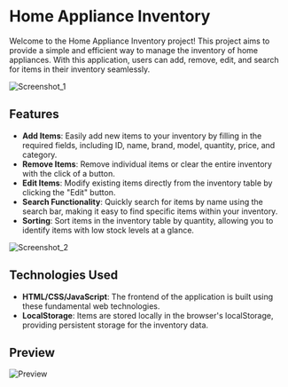 # Home Appliance Inventory

Welcome to the Home Appliance Inventory project! This project aims to provide a simple and efficient way to manage the inventory of home appliances. With this application, users can add, remove, edit, and search for items in their inventory seamlessly.

![Screenshot_1](https://github.com/kikolaranjeira/Home-Appliance-Inventory---LocalStorage.js/assets/150380154/c125d060-46c9-47da-abca-c614e9f332a4)

## Features

- **Add Items**: Easily add new items to your inventory by filling in the required fields, including ID, name, brand, model, quantity, price, and category.
- **Remove Items**: Remove individual items or clear the entire inventory with the click of a button.
- **Edit Items**: Modify existing items directly from the inventory table by clicking the "Edit" button.
- **Search Functionality**: Quickly search for items by name using the search bar, making it easy to find specific items within your inventory.
- **Sorting**: Sort items in the inventory table by quantity, allowing you to identify items with low stock levels at a glance.

![Screenshot_2](https://github.com/kikolaranjeira/Home-Appliance-Inventory---LocalStorage.js/assets/150380154/98ad5a3d-4f3c-403a-92f9-f5693e778f9f)

## Technologies Used

- **HTML/CSS/JavaScript**: The frontend of the application is built using these fundamental web technologies.
- **LocalStorage**: Items are stored locally in the browser's localStorage, providing persistent storage for the inventory data.

## Preview

![Preview](https://github.com/kikolaranjeira/Home-Appliance-Inventory---LocalStorage.js/assets/150380154/c125d060-46c9-47da-abca-c614e9f332a4)


